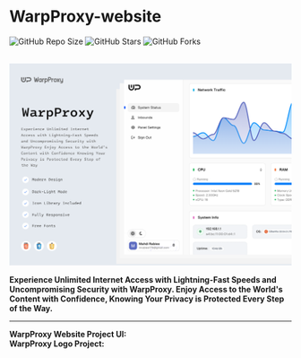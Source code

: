 # WarpProxy-website

![GitHub Repo Size](https://img.shields.io/github/repo-size/Mhadi-1382/WarpProxy-website)
![GitHub Stars](https://img.shields.io/github/stars/Mhadi-1382/WarpProxy-website)
![GitHub Forks](https://img.shields.io/github/forks/Mhadi-1382/WarpProxy-website)

<br>

<img src="https://github.com/Mhadi-1382/WarpProxy-website/blob/master/WarpProxy_Website_Cover.png" alt="WarpProxy-website" description="Experience Unlimited Internet Access with Lightning-Fast Speeds and Uncompromising Security with WarpProxy. Enjoy Access to the World's Content with Confidence, Knowing Your Privacy is Protected Every Step of the Way.">

**Experience Unlimited Internet Access with Lightning-Fast Speeds and Uncompromising Security with WarpProxy. Enjoy Access to the World's Content with Confidence, Knowing Your Privacy is Protected Every Step of the Way.**

***

**WarpProxy Website Project UI:** <a href=""></a>
<br>
**WarpProxy Logo Project:** <a href=""></a>

